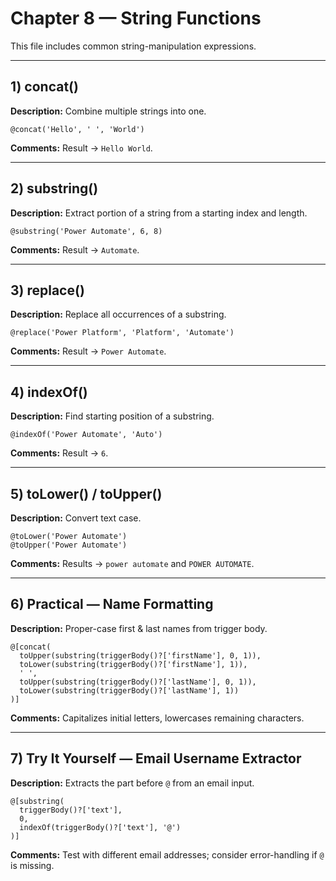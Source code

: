 # Chapter 8 — String Functions

This file includes common string-manipulation expressions.

---

## 1) concat()
**Description:** Combine multiple strings into one.

```plaintext
@concat('Hello', ' ', 'World')
```

**Comments:** Result → `Hello World`.

---

## 2) substring()
**Description:** Extract portion of a string from a starting index and length.

```plaintext
@substring('Power Automate', 6, 8)
```

**Comments:** Result → `Automate`.

---

## 3) replace()
**Description:** Replace all occurrences of a substring.

```plaintext
@replace('Power Platform', 'Platform', 'Automate')
```

**Comments:** Result → `Power Automate`.

---

## 4) indexOf()
**Description:** Find starting position of a substring.

```plaintext
@indexOf('Power Automate', 'Auto')
```

**Comments:** Result → `6`.

---

## 5) toLower() / toUpper()
**Description:** Convert text case.

```plaintext
@toLower('Power Automate')
@toUpper('Power Automate')
```

**Comments:** Results → `power automate` and `POWER AUTOMATE`.

---

## 6) Practical — Name Formatting
**Description:** Proper-case first & last names from trigger body.

```plaintext
@[concat(
  toUpper(substring(triggerBody()?['firstName'], 0, 1)),
  toLower(substring(triggerBody()?['firstName'], 1)),
  ' ',
  toUpper(substring(triggerBody()?['lastName'], 0, 1)),
  toLower(substring(triggerBody()?['lastName'], 1))
)]
```

**Comments:** Capitalizes initial letters, lowercases remaining characters.

---

## 7) Try It Yourself — Email Username Extractor
**Description:** Extracts the part before `@` from an email input.

```plaintext
@[substring(
  triggerBody()?['text'],
  0,
  indexOf(triggerBody()?['text'], '@')
)]
```

**Comments:** Test with different email addresses; consider error-handling if `@` is missing.
